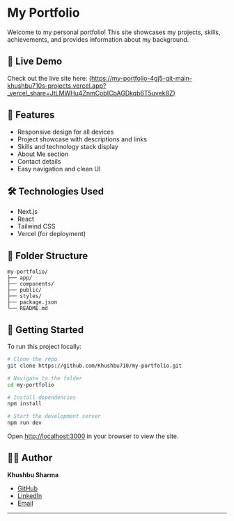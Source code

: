 # My Portfolio

Welcome to my personal portfolio! This site showcases my projects, skills, achievements, and provides information about my background.

## 🚀 Live Demo

Check out the live site here: [(https://my-portfolio-4gj5-git-main-khushbu710s-projects.vercel.app?_vercel_share=JtLMWHu4ZnmCobICbAGDkqb6T5uvek8Z)](#) 

## 📝 Features

- Responsive design for all devices
- Project showcase with descriptions and links
- Skills and technology stack display
- About Me section
- Contact details
- Easy navigation and clean UI

## 🛠️ Technologies Used

- Next.js
- React
- Tailwind CSS 
- Vercel (for deployment)

## 📂 Folder Structure

```
my-portfolio/
├── app/
├── components/
├── public/
├── styles/
├── package.json
└── README.md
```

## 🚦 Getting Started

To run this project locally:

```bash
# Clone the repo
git clone https://github.com/Khushbu710/my-portfolio.git

# Navigate to the folder
cd my-portfolio

# Install dependencies
npm install

# Start the development server
npm run dev
```

Open [http://localhost:3000](http://localhost:3000) in your browser to view the site.

## 👩‍💻 Author

**Khushbu Sharma**  
- [GitHub](https://github.com/Khushbu710)
- [LinkedIn](https://www.linkedin.com/in/khushbu-sharma-152440351/)
- [Email](khushbu.sharma7105@gamil.com)

---


